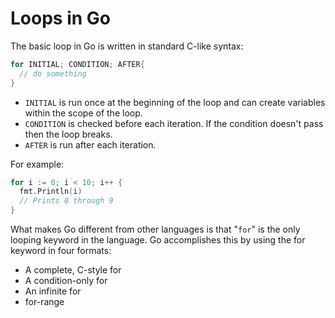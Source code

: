 # Loops in Go

The basic loop in Go is written in standard C-like syntax:

```go
for INITIAL; CONDITION; AFTER{
  // do something
}
```

- `INITIAL` is run once at the beginning of the loop and can create variables within the scope of the loop.
- `CONDITION` is checked before each iteration. If the condition doesn't pass then the loop breaks.
- `AFTER` is run after each iteration.

For example:

```go
for i := 0; i < 10; i++ {
  fmt.Println(i)
  // Prints 0 through 9
}
```

What makes Go different from other languages is that "`for`" is the only looping keyword in the language. Go accomplishes this by using the for keyword in four formats:

- A complete, C-style for
- A condition-only for
- An infinite for
- for-range
